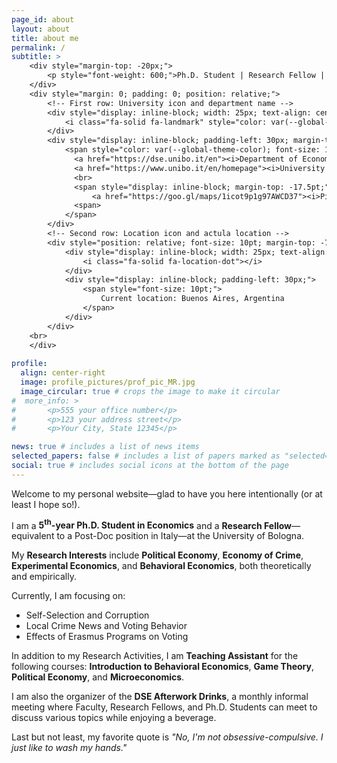 ```yaml
---
page_id: about
layout: about
title: about me
permalink: /
subtitle: >
    <div style="margin-top: -20px;">
        <p style="font-weight: 600;">Ph.D. Student | Research Fellow | Teaching Assistant</p>
    </div>
    <div style="margin: 0; padding: 0; position: relative;">
        <!-- First row: University icon and department name -->
        <div style="display: inline-block; width: 25px; text-align: center; position: absolute; top: 0; margin-top: -7.5pt; font-size: 10pt;">
            <i class="fa-solid fa-landmark" style="color: var(--global-theme-color);"></i>
        </div>
        <div style="display: inline-block; padding-left: 30px; margin-top: -7.5pt;">
            <span style="color: var(--global-theme-color); font-size: 10pt;">
              <a href="https://dse.unibo.it/en"><i>Department of Economics,</i></a>
              <a href="https://www.unibo.it/en/homepage"><i>University of Bologna</i></a>
              <br>
              <span style="display: inline-block; margin-top: -17.5pt;">
                  <a href="https://goo.gl/maps/1icot9p1g97AWCD37"><i>Piazza Scaravilli 2, 40126, Bologna</i></a>
              <span>
            </span>
        </div>
        <!-- Second row: Location icon and actula location -->
        <div style="position: relative; font-size: 10pt; margin-top: -7.5pt;">
            <div style="display: inline-block; width: 25px; text-align: center; position: absolute; top: 0; font-size: 10pt;">
                <i class="fa-solid fa-location-dot"></i>
            </div>
            <div style="display: inline-block; padding-left: 30px;">
                <span style="font-size: 10pt;">
                    Current location: Buenos Aires, Argentina
                </span>
            </div>
        </div>
    <br>
    </div>
  
profile:
  align: center-right
  image: profile_pictures/prof_pic_MR.jpg
  image_circular: true # crops the image to make it circular
#  more_info: >
#       <p>555 your office number</p>
#       <p>123 your address street</p>
#       <p>Your City, State 12345</p>

news: true # includes a list of news items
selected_papers: false # includes a list of papers marked as "selected={true}"
social: true # includes social icons at the bottom of the page
---
```


Welcome to my personal website&mdash;glad to have you here intentionally (or at least I hope so!).

I am a <b style="color: $white-color;">5<sup>th</sup>-year Ph.D. Student in Economics</b> and a <b style="color: $white-color;">Research Fellow</b>&mdash;equivalent to a Post-Doc position in Italy&mdash;at the University of Bologna.

My <b style="color: $white-color;">Research Interests</b> include <b style="color: $white-color;">Political Economy</b>, <b style="color: $white-color;">Economy of Crime</b>, <b style="color: $white-color;">Experimental Economics</b>, and <b style="color: $white-color;">Behavioral Economics</b>, both theoretically and empirically.

Currently, I am focusing on:
 <ul>
  <li>Self-Selection and Corruption</li>
  <li>Local Crime News and Voting Behavior</li>
  <li>Effects of Erasmus Programs on Voting</li>
</ul>

In addition to my Research Activities, I am <b style="color: $white-color;">Teaching Assistant</b> for the following courses: <b style="color: $white-color;">Introduction to Behavioral Economics</b>, <b style="color: $white-color;">Game Theory</b>, <b style="color: $white-color;">Political Economy</b>, and <b style="color: $white-color;">Microeconomics</b>.

I am also the organizer of the <b style="color: $white-color;">DSE Afterwork Drinks</b>, a monthly informal meeting where Faculty, Research Fellows, and Ph.D. Students can meet to discuss various topics while enjoying a beverage.

Last but not least, my favorite quote is <i>"No, I'm not obsessive-compulsive. I just like to wash my hands."</i>
